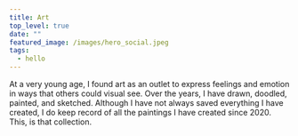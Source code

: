 ```yaml
---
title: Art
top_level: true
date: ""
featured_image: /images/hero_social.jpeg
tags:
  - hello
---
```

At a very young age, I found art as an outlet to express feelings and emotion in ways that others could visual see. Over the years, I have drawn, doodled, painted, and sketched. Although I have not always saved everything I have created, I do keep record of all the paintings I have created since 2020. This, is that collection.